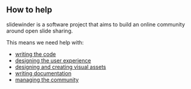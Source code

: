 ## How to help

slidewinder is a software project that aims to build an online community around open slide sharing.

This means we need help with:

- [writing the code](how_to_help/code.html)
- [designing the user experience](how_to_help/ux.html)
- [designing and creating visual assets](how_to_help/graphic_design.html)
- [writing documentation](how_to_help/documentation.html)
- [managing the community](how_to_help/community.html)
